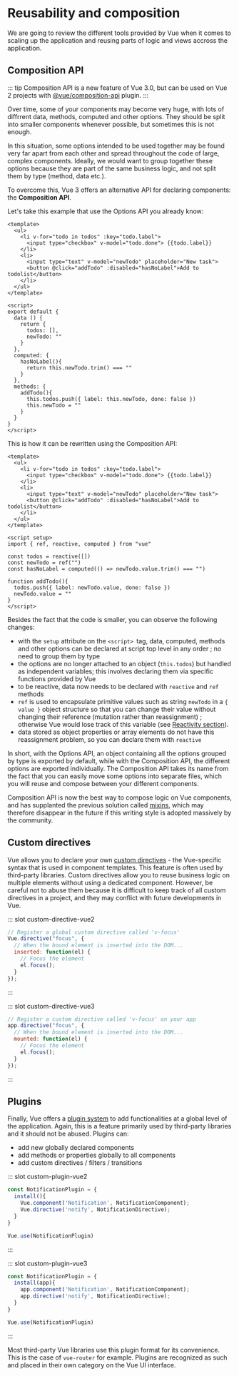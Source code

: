 # Reusability and composition

We are going to review the different tools provided by Vue when it comes to scaling up the application and reusing parts of logic and views accross the application.

## Composition API

::: tip
Composition API is a new feature of Vue 3.0, but can be used on Vue 2 projects with [@vue/composition-api](https://github.com/vuejs/composition-api) plugin.
:::

Over time, some of your components may become very huge, with lots of diffrrent data, methods, computed and other options. They should be split into smaller components whenever possible, but sometimes this is not enough. 

In this situation, some options intended to be used together may be found very far apart from each other and spread throughout the code of large, complex components. Ideally, we would want to group together these options because they are part of the same business logic, and not split them by type (method, data etc.). 

To overcome this, Vue 3 offers an alternative API for declaring components: the **Composition API**.

Let's take this example that use the Options API you already know:

```vue
<template>
  <ul>
    <li v-for="todo in todos" :key="todo.label">
      <input type="checkbox" v-model="todo.done"> {{todo.label}}
    </li>
    <li>
      <input type="text" v-model="newTodo" placeholder="New task">
      <button @click="addTodo" :disabled="hasNoLabel">Add to todolist</button>
    </li>
  </ul> 
</template>

<script>
export default {
  data () {
    return {
      todos: [],
      newTodo: ""
    }
  },
  computed: {
    hasNoLabel(){
      return this.newTodo.trim() === ""
    }
  },
  methods: {
    addTodo(){
      this.todos.push({ label: this.newTodo, done: false })
      this.newTodo = ""
    }
  }
}
</script>
```

This is how it can be rewritten using the Composition API:

```vue
<template>
  <ul>
    <li v-for="todo in todos" :key="todo.label">
      <input type="checkbox" v-model="todo.done"> {{todo.label}}
    </li>
    <li>
      <input type="text" v-model="newTodo" placeholder="New task">
      <button @click="addTodo" :disabled="hasNoLabel">Add to todolist</button>
    </li>
  </ul> 
</template>

<script setup>
import { ref, reactive, computed } from "vue"

const todos = reactive([])
const newTodo = ref("")
const hasNoLabel = computed(() => newTodo.value.trim() === "")

function addTodo(){
  todos.push({ label: newTodo.value, done: false })
  newTodo.value = ""
}
</script>
```

Besides the fact that the code is smaller, you can observe the following changes:
- with the `setup` attribute on the `<script> `tag, data, computed, methods and other options can be declared at script top level in any order ; no need to group them by type
- the options are no longer attached to an object (`this.todos`) but handled as independent variables; this involves declaring them via specific functions provided by Vue
- to be reactive, data now needs to be declared with `reactive` and `ref` methods
- `ref` is used to encapsulate primitive values such as string `newTodo` in a `{ value }` object structure so that you can change their value without changing their reference (mutation rather than reassignment) ; otherwise Vue would lose track of this variable (see [Reactivity section](../reactivity/)).
- data stored as object properties or array elements do not have this reassignment problem, so you can declare them with `reactive`

In short, with the Options API, an object containing all the options grouped by type is exported by default, while with the Composition API, the different options are exported individually. The Composition API takes its name from the fact that you can easily move some options into separate files, which you will reuse and compose between your different components. 

Composition API is now the best way to compose logic on Vue components, and has supplanted the previous solution called [mixins](https://vuejs.org/v2/guide/mixins.html), which may therefore disappear in the future if this writing style is adopted massively by the community.

## Custom directives

Vue allows you to declare your own [custom directives](https://vuejs.org/v2/guide/custom-directive.html) - the Vue-specific syntax that is used in component templates. This feature is often used by third-party libraries. Custom directives allow you to reuse business logic on multiple elements without using a dedicated component. However, be careful not to abuse them because it is difficult to keep track of all custom directives in a project, and they may conflict with future developments in Vue.


<VueVersionSwitch slot-key="custom-directive" />

::: slot custom-directive-vue2
```js
// Register a global custom directive called 'v-focus'
Vue.directive("focus", {
  // When the bound element is inserted into the DOM...
  inserted: function(el) {
    // Focus the element
    el.focus();
  }
});
```
:::

::: slot custom-directive-vue3
```js
// Register a custom directive called 'v-focus' on your app
app.directive("focus", {
  // When the bound element is inserted into the DOM...
  mounted: function(el) {
    // Focus the element
    el.focus();
  }
});
```
:::

## Plugins

Finally, Vue offers a [plugin system](https://vuejs.org/v2/guide/plugins.html) to add functionalities at a global level of the application. Again, this is a feature primarily used by third-party libraries and it should not be abused. Plugins can:

- add new globally declared components
- add methods or properties globally to all components
- add custom directives / filters / transitions

<VueVersionSwitch slot-key="custom-plugin" />

::: slot custom-plugin-vue2
```js
const NotificationPlugin = {
  install(){
    Vue.component('Notification', NotificationComponent);
    Vue.directive('notify', NotificationDirective);
  }
}

Vue.use(NotificationPlugin)
```
:::

::: slot custom-plugin-vue3
```js
const NotificationPlugin = {
  install(app){
    app.component('Notification', NotificationComponent);
    app.directive('notify', NotificationDirective);
  }
}

Vue.use(NotificationPlugin)
```
:::

Most third-party Vue libraries use this plugin format for its convenience. This is the case of `vue-router` for example. Plugins are recognized as such and placed in their own category on the Vue UI interface.

